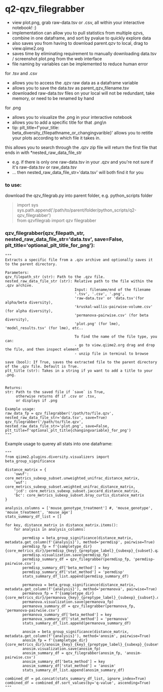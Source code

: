 # q2-qzv_filegrabber
* view plot.png, grab raw-data.tsv or .csv, all within your interactive notebook! :)
* implementation can allow you to pull statistics from multiple qzvs, combine in one dataframe, and sort by pvalue to quickly explore data
* also saves you from having to download parent.qzv to local, drag to view.qiime2.org
* saves time by eliminating requirement to manually downloading data.tsv / screenshot plot.png from the web interface
* file naming by variables can be implemented to reduce human error 

for .tsv and .csv
* allows you to access the .qzv raw data as a dataframe variable
* allows you to save the data.tsv as parent_qzv_filename.tsv
* downloaded raw-data.tsv files on your local will not be redundant, take memory, or need to be renamed by hand

for .png
* allows you to visualize the .png in your interactive notebook
* allows you to add a specific title for that .png\n
* tip: plt_title=f'your_title: beta_diversity_{filepathname_or_changingvarible}' allows you to retitle your plots according to which file it takes in.

this allows you to search through the .qzv zip file 
will return the first file that ends in with *nested_raw_data_file_str
* e.g. if there is only one raw-data.tsv in your .qzv and you're not sure if it's raw-data.tsv or raw_data.tsv 
* ... then nested_raw_data_file_str='data.tsv' will both find it for you

### to use:
download the qzv_filegrab.py into parent folder, e.g. python_scripts folder

>import sys\
>sys.path.append('/path/to/parent/folder/python_scripts/q2-qzv_filegrabber')\
>from qzvfilegrab import qzv filegrabber

### qzv_filegrabber(qzv_filepath_str, nested_raw_data_file_str='data.tsv', save=False, plt_title='optional_plt_title_for_png'):


    """
    Extracts a specific file from a .qzv archive and optionally saves it to the parent directory.
    
    Parameters:
    qzv_filepath_str (str): Path to the .qzv file.
    nested_raw_data_file_str (str): Relative path to the file within the .qzv archive. 
                                    Input: filename/end of the filename 
                                    '.tsv', '.csv', '.png', 
                                    'raw-data.tsv' or 'data.tsv'(for alpha/beta diversity),  
                                    'kruskal-wallis-pairwise-volume.csv' (for alpha diversity), 
                                    'permanova-pairwise.csv' (for beta diversity),
                                    'plot.png' (for lme), 'model_results.tsv' (for lme), etc..
                                    
                                    To find the name of the file type, you can:
                                    - go to view.qiime2.org drag and drop the file, and then inspect element 
                                    - unzip file in terminal to browse
                                    
    save (bool): If True, saves the extracted file to the parent directory of the .qzv file. Default is True.
    plt_title (str): Takes in a string if yo want to add a title to your .png. 
    
    
    Returns:
    str: Path to the saved file if `save` is True, 
         otherwise returns df if .csv or .tsv, 
         or displays if .png
    
    Example usage:
    raw_data_fp = qzv_filegrabber('/path/to/file.qzv', nested_raw_data_file_str='data.tsv', save=True)
    qzv_filegrabber('/path/to/file.qzv', nested_raw_data_file_str='plot.png', save=False, plt_title=f'optional_plt_title{changingvariable}_for_png')
    """

Example usage to querey all stats into one dataframe:

    """
    from qiime2.plugins.diversity.visualizers import beta_group_significance

    distance_matrix = {
        'uwuf': core_metrics_subexp_subset.unweighted_unifrac_distance_matrix,
        'wuf': core_metrics_subexp_subset.weighted_unifrac_distance_matrix,
        'jcd': core_metrics_subexp_subset.jaccard_distance_matrix,
        'bc': core_metrics_subexp_subset.bray_curtis_distance_matrix
    }

    analysis_columns = ['mouse_genotype_treatment'] #, 'mouse_genotype', 'mouse_treatment', 'mouse_age']
    stats_summary_df_list = []

    for key, distance_matrix in distance_matrix.items():
        for analysis in analysis_columns:

            permdisp = beta_group_significance(distance_matrix, metadata.get_column(f'{analysis}'), method='permdisp', pairwise=True)
            permdisp_fp = f'{sampletype_dir}{core_metrics_dir}/permdisp_{key}_{preptype_label}_{subexp}_{subset}.qzv'
            permdisp.visualization.save(permdisp_fp)
            permdisp_summary_df = qzv_filegrabber(permdisp_fp, 'permdisp-pairwise.csv')
            permdisp_summary_df['beta_method'] = key
            permdisp_summary_df['stat_method'] = 'permdisp'
            stats_summary_df_list.append(permdisp_summary_df)

            permanova = beta_group_significance(distance_matrix, metadata.get_column(f'{analysis}'), method='permanova', pairwise=True)
            permanova_fp = f'{sampletype_dir}{core_metrics_dir}/permanova_{key}_{preptype_label}_{subexp}_{subset}.qzv'
            permanova.visualization.save(permanova_fp)   
            permanova_summary_df = qzv_filegrabber(permanova_fp, 'permanova-pairwise.csv')
            permanova_summary_df['beta_method'] = key
            permanova_summary_df['stat_method'] = 'permanova'
            stats_summary_df_list.append(permanova_summary_df)

            anosim = beta_group_significance(distance_matrix, metadata.get_column(f'{analysis}'), method='anosim', pairwise=True)
            anosim_fp = f'{sampletype_dir}{core_metrics_dir}/anosim_{key}_{key}_{preptype_label}_{subexp}_{subset}.qzv'
            anosim.visualization.save(anosim_fp)
            anosim_summary_df = qzv_filegrabber(anosim_fp, 'anosim-pairwise.csv')
            anosim_summary_df['beta_method'] = key
            anosim_summary_df['stat_method'] = 'anosim'
            stats_summary_df_list.append(anosim_summary_df)

    combined_df = pd.concat(stats_summary_df_list, ignore_index=True)
    combined_df = combined_df.sort_values(by='q-value', ascending=True)
    """ 